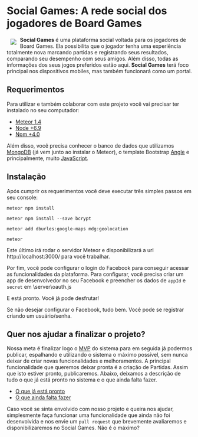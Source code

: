 # Social Games: A rede social dos jogadores de Board Games

<a href="https://github.com/SocialBoardGames/socialgames"><img src="https://raw.githubusercontent.com/SocialBoardGames/socialgames/master/public/img/logoSocialGames.png" align="left" hspace="10" vspace="6"></a>

**Social Games** é uma plataforma social voltada para os jogadores de Board Games. Ela possibilita que o jogador tenha uma experiência totalmente nova marcando partidas e registrando seus resultados, comparando seu desempenho com seus amigos. Além disso, todas as informações dos seus jogos preferidos estão aqui.
**Social Games** terá foco principal nos dispositivos mobiles, mas também funcionará como um portal.

## Requerimentos

Para utilizar e também colaborar com este projeto você vai precisar ter instalado no seu computador:

* [Meteor 1.4](https://www.meteor.com/)
* [Node +6.9](https://nodejs.org/en/)
* [Npm +4.0](https://www.npmjs.com/)

Além disso, você precisa conhecer o banco de dados que utilizamos [MongoDB](https://www.mongodb.com/) (já vem junto ao instalar o Meteor), o template Bootstrap [Angle](https://wrapbootstrap.com/theme/angle-bootstrap-admin-template-WB04HF123) e principalmente, muito [JavaScript](https://www.javascript.com/).

## Instalação

Após cumprir os requerimentos você deve executar três simples passos em seu console:

`meteor npm install`

`meteor npm install --save bcrypt`

`meteor add dburles:google-maps mdg:geolocation`

`meteor`

Este último irá rodar o servidor Meteor e disponibilizará a url http://localhost:3000/ para você trabalhar. 

Por fim, você pode configurar o login do Facebook para conseguir acessar as funcionalidades da plataforma.
Para configurar, você precisa criar um app de desenvolvedor no seu Facebook e preencher os dados de `appId` e `secret` em \server\oauth.js

E está pronto. Você já pode desfrutar!

Se não desejar configurar o Facebook, tudo bem. Você pode se registrar criando um usuário/senha.

## Quer nos ajudar a finalizar o projeto? 

Nossa meta é finalizar logo o [MVP](https://pt.wikipedia.org/wiki/Produto_vi%C3%A1vel_m%C3%ADnimo) do sistema para em seguida já podermos publicar, espalhando e utilizando o sistema o máximo possível, sem nunca deixar de criar novas funcionalidades e melhoramentos.
A principal funcionalidade que queremos deixar pronta é a criação de Partidas. Assim que isto estiver pronto, publicaremos.
Abaixo, deixamos a descrição de tudo o que já está pronto no sistema e o que ainda falta fazer.

* [O que já está pronto](https://github.com/andrexbass/socialgames/blob/master/PRONTO.md)
* [O que ainda falta fazer](https://github.com/andrexbass/socialgames/blob/master/FAZER.md)

Caso você se sinta envolvido com nosso projeto e queira nos ajudar, simplesmente faça funcionar uma funcionalidade que ainda não foi desenvolvida e nos envie um `pull request` que brevemente avaliaremos e disponibilizaremos no Social Games. Não é o máximo?
